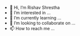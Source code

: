 - 👋 Hi, I’m Rishav Shrestha
- 👀 I’m interested in ...
- 🌱 I’m currently learning ...
- 💞️ I’m looking to collaborate on ...
- 📫 How to reach me ...


<!---
rishavstha/rishavstha is a ✨ special ✨ repository because its `README.md` (this file) appears on your GitHub profile.
You can click the Preview link to take a look at your changes.
--->

